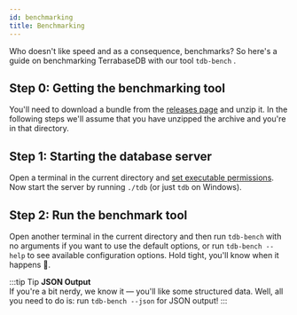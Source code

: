 ```yaml
---
id: benchmarking
title: Benchmarking
---
```

Who doesn't like speed and as a consequence, benchmarks? So here's a guide on benchmarking TerrabaseDB with our tool `tdb-bench` .

## Step 0: Getting the benchmarking tool

You'll need to download a bundle from the [releases page](https://github.com/skytable/skytable/releases/v0.5.0) and unzip it. In the following steps we'll assume that you have unzipped the archive and you're in that directory.

## Step 1: Starting the database server

Open a terminal in the current directory and [set executable permissions](getting-started#step-2-make-the-files-runnable). Now start the server by running `./tdb` (or just `tdb` on Windows).

## Step 2: Run the benchmark tool

Open another terminal in the current directory and then run `tdb-bench` with no arguments if you want to use the default options, or run `tdb-bench --help` to see available configuration options. Hold tight, you'll know when it happens 🚀.

:::tip Tip
**JSON Output**  
If you're a bit nerdy, we know it — you'll like some structured data. Well, all you need to do is: run `tdb-bench --json` for JSON output!
:::